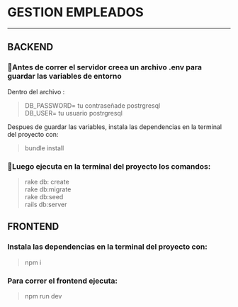 # GESTION EMPLEADOS

 ------------------------

## BACKEND 

### 📍Antes de correr el servidor creea un archivo .env para guardar las variables de entorno 

Dentro del archivo :

>DB_PASSWORD= tu contraseñade postrgresql <br>
DB_USER= tu usuario postrgresql

Despues de guardar las variables, instala las dependencias en la terminal del proyecto con:
>bundle install
### 📍Luego ejecuta en la terminal del proyecto los comandos:

>rake db: create <br>
rake db:migrate <br>
rake db:seed <br>
rails db:server

## FRONTEND

### Instala las dependencias en la terminal del proyecto con:

>npm i

### Para correr el frontend ejecuta:

>npm run dev


